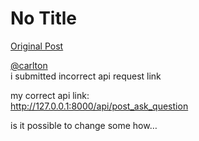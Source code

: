 # No Title

[Original Post](https://discourse.onlinedegree.iitm.ac.in/t/169029/451)

<p><a class="mention" href="/u/carlton">@carlton</a><br>
i submitted incorrect api request link</p>
<p>my correct api link:<br>
<a href="http://127.0.0.1:8000/api/post_ask_question" class="onebox" target="_blank" rel="noopener nofollow ugc">http://127.0.0.1:8000/api/post_ask_question</a></p>
<p>is it possible to change some how…</p>